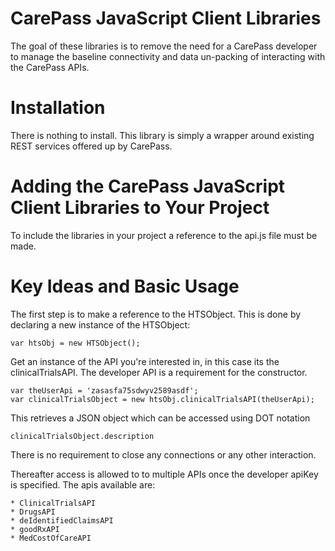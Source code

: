 CarePass JavaScript Client Libraries
====================================

The goal of these libraries is to remove the need for a CarePass developer to manage the baseline connectivity and data un-packing of interacting with the CarePass APIs.

Installation
============

There is nothing to install. This library is simply a wrapper around existing REST services offered up by CarePass. 

Adding the CarePass JavaScript Client Libraries to Your Project
=========================================================
To include the libraries in your project a reference to the api.js file must be made.

> <script type="text/javascript" src = "api.js"></script>

Key Ideas and Basic Usage
=========================

The first step is to make a reference to the HTSObject. This is done by declaring a new instance of the HTSObject:
 
	var htsObj = new HTSObject();
	
Get an instance of the API you're interested in, in this case its the clinicalTrialsAPI. The developer API is a requirement for the constructor.

	var theUserApi = 'zasasfa75sdwyv2589asdf';
	var clinicalTrialsObject = new htsObj.clinicalTrialsAPI(theUserApi);

This retrieves a JSON object which can be accessed using DOT notation

	clinicalTrialsObject.description

There is no requirement to close any connections or any other interaction.

Thereafter access is allowed to to multiple APIs once the developer apiKey is specified. The apis available are:

	* ClinicalTrialsAPI
	* DrugsAPI
	* deIdentifiedClaimsAPI
	* goodRxAPI
	* MedCostOfCareAPI
